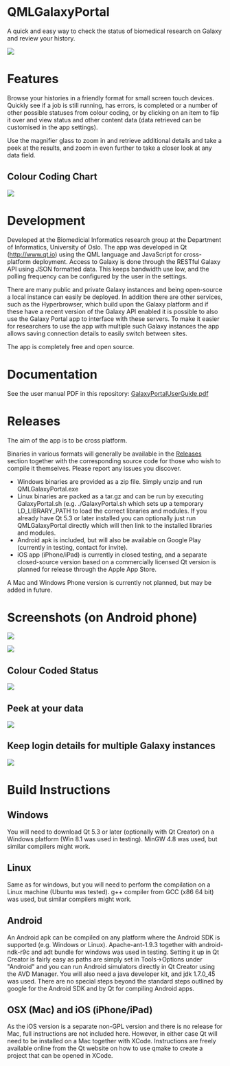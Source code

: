 QMLGalaxyPortal
===============

A quick and easy way to check the status of biomedical research on Galaxy and review your history.

![](http://i955.photobucket.com/albums/ae34/Bornich/FeatureGraphic_zpsff509d03.png)

# Features

Browse your histories in a friendly format for small screen touch devices. Quickly see if a job is still running, has errors, is completed or a number of other possible statuses from colour coding, or by clicking on an item to flip it over and view status and other content data (data retrieved can be customised in the app settings).

Use the magnifier glass to zoom in and retrieve additional details and take a peek at the results, and zoom in even further to take a closer look at any data field.

## Colour Coding Chart

![](http://i955.photobucket.com/albums/ae34/Bornich/StatesColourCoding_zps01d0782c.png)

# Development

Developed at the Biomedicial Informatics research group at the Department of Informatics, University of Oslo. The app was developed in Qt (http://www.qt.io) using the QML language and JavaScript for cross-platform deployment. Access to Galaxy is done through the RESTful Galaxy API using JSON formatted data. This keeps bandwidth use low, and the polling frequency can be configured by the user in the settings.

There are many public and private Galaxy instances and being open-source a local instance can easily be deployed. In addition there are other services, such as the Hyperbrowser, which build upon the Galaxy platform and if these have a recent version of the Galaxy API enabled it is possible to also use the Galaxy Portal app to interface with these servers. To make it easier for researchers to use the app with multiple such Galaxy instances the app allows saving connection details to easily switch between sites.

The app is completely free and open source.

# Documentation

See the user manual PDF in this repository: [GalaxyPortalUserGuide.pdf](https://github.com/Tarostar/QMLGalaxyPortal/blob/master/GalaxyPortalUserGuide.pdf?raw=true)

# Releases

The aim of the app is to be cross platform.

Binaries in various formats will generally be available in the [Releases](https://github.com/Tarostar/QMLGalaxyPortal/releases) section together with the corresponding source code for those who wish to compile it themselves. Please report any issues you discover.

* Windows binaries are provided as a zip file. Simply unzip and run QMLGalaxyPortal.exe
* Linux binaries are packed as a tar.gz and can be run by executing GalaxyPortal.sh (e.g. ./GalaxyPortal.sh which sets up a temporary LD_LIBRARY_PATH to load the correct libraries and modules. If you already have Qt 5.3 or later installed you can optionally just run QMLGalaxyPortal directly which will then link to the installed libraries and modules.
* Android apk is included, but will also be available on Google Play (currently in testing, contact for invite).
* iOS app (iPhone/iPad) is currently in closed testing, and a separate closed-source version based on a commercially licensed Qt version is planned for release through the Apple App Store.

A Mac and Windows Phone version is currently not planned, but may be added in future.

# Screenshots (on Android phone)

![](http://i955.photobucket.com/albums/ae34/Bornich/Screenshot_2014-10-28-13-23-28_zpsbca8ea27.png)

![](http://i955.photobucket.com/albums/ae34/Bornich/Screenshot_2014-10-28-13-23-41_zps07f0c2c8.png)

## Colour Coded Status

![](http://i955.photobucket.com/albums/ae34/Bornich/HistoryItems_JobQueued_short_zps4f99b0b5.png)

## Peek at your data

![](http://i955.photobucket.com/albums/ae34/Bornich/peek_zps21288ea7.png)

## Keep login details for multiple Galaxy instances

![](http://i955.photobucket.com/albums/ae34/Bornich/Screenshot_2015-01-10-11-15-02_zpse28af239.png)

# Build Instructions

## Windows

You will need to download Qt 5.3 or later (optionally with Qt Creator) on a Windows platform (Win 8.1 was used in testing). MinGW 4.8 was used, but similar compilers might work.

## Linux

Same as for windows, but you will need to perform the compilation on a Linux machine (Ubuntu was tested). g++ compiler from GCC (x86 64 bit) was used, but similar compilers might work.

## Android

An Android apk can be compiled on any platform where the Android SDK is supported (e.g. Windows or Linux). Apache-ant-1.9.3 together with android-ndk-r9c and adt bundle for windows was used in testing. Setting it up in Qt Creator is fairly easy as paths are simply set in Tools->Options under "Android" and you can run Android simulators directly in Qt Creator using the AVD Manager. You will also need a java developer kit, and jdk 1.7.0_45 was used. There are no special steps beyond the standard steps outlined by google for the Android SDK and by Qt for compiling Android apps.

## OSX (Mac) and iOS (iPhone/iPad)

As the iOS version is a separate non-GPL version and there is no release for Mac, full instructions are not included here. However, in either case Qt will need to be installed on a Mac together with XCode. Instructions are freely available online from the Qt website on how to use qmake to create a project that can be opened in XCode.

